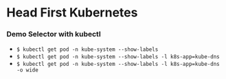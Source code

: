 # Head First Kubernetes


### Demo Selector with kubectl 
- `$ kubectl get pod -n kube-system --show-labels`
- `$ kubectl get pod -n kube-system --show-labels -l k8s-app=kube-dns`
- `$ kubectl get pod -n kube-system --show-labels -l k8s-app=kube-dns -o wide`


